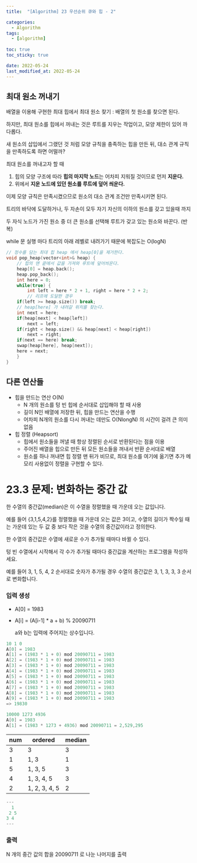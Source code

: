 ```yaml
---
title:  "[Algorithm] 23 우선순위 큐와 힙 - 2"

categories:
  - Algorithm
tags:
  - [algorithm]
  
toc: true
toc_sticky: true

date: 2022-05-24
last_modified_at: 2022-05-24
---
```


## 최대 원소 꺼내기

배열을 이용해 구현한 최대 힙에서 최대 원소 찾기 : 배열의 첫 원소를 찾으면 된다.

하지만, 최대 원소를 힙에서 꺼내는 것은 루트를 지우는 작업이고, 모양 제한이 있어 까다롭다.

새 원소의 삽입에서 그랬던 것 처럼 모양 규칙을 충족하는 힙을 만든 뒤, 대소 관계 규칙을 만족하도록 하면 어떨까?

최대 원소를 꺼내고자 할 때

1. 힙의 모양 구조에 따라 **힙의 마지막 노드**는 어차피 지워질 것이므로 먼저 **지운다.**
2. 위에서 **지운 노드에 있던 원소를 루트에 덮어 씌운다.**

이제 모양 규칙은 만족시켰으므로 원소의 대소 관계 조건만 만족시키면 된다.

트리의 바닥에 도달하거나, 두 자손이 모두 자기 자신의 이하의 원소를 갖고 있을때 까지 

두 자식 노드가 가진 원소 중 더 큰 원소를 선택해 루트가 갖고 있는 원소와 바꾼다. (반복)

while 문 실행 마다 트리의 아래 레벨로 내려가기 때문에 복잡도는 O(logN) 

```cpp
// 정수를 담는 최대 힙 heap 에서 heap[0]을 제거한다.
void pop_heap(vector<int>& heap) {
	// 힙의 맨 끝에서 값을 가져와 루트에 덮어씌운다.
	heap[0] = heap.back();
	heap.pop_back();
	int here = 0;
	while(true) {
		int left = here * 2 + 1, right = here * 2 + 2;
		// 리프에 도달한 경우
	if(left >= heap.size()) break;
	// heap[here] 가 내려갈 위치를 찾는다.
	int next = here;
	if(heap[next] < heap[left])
		next = left;
	if(right < heap.size() && heap[next] < heap[right])
		next = right;
	if(next == here) break;
	swap(heap[here], heap[next]);
	here = next;
	}
}
```

## 다른 연산들

- 힙을 만드는 연산 O(N)
    - N 개의 원소를 텅 빈 힙에 순서대로 삽입해야 할 때 사용
    - 길이 N인 배열에 저장한 뒤, 힙을 만드는 연산을 수행
    - 어차피 N개의 원소를 다시 꺼내는 데만도 O(NlongN) 의 시간이 걸려 큰 의미 없음
- 힙 정렬 (Heapsort)
    - 힙에서 원소들을 꺼낼 때 항상 정렬된 순서로 반환된다는 점을 이용
    - 주어진 배열을 힙으로 만든 뒤 모든 원소들을 꺼내서 반환 순서대로 배열
    - 원소를 하나 꺼내면 힙 정렬 맨 뒤가 비므로, 최대 원소를 여기에 옮기면 추가 메모리 사용없이 정렬을 구현할 수 있다.
    

# 23.3 문제: 변화하는 중간 값

한 수열의 중간값(median)은 이 수열을 정렬했을 때 가운데 오는 값입니다. 

예를 들어 {3,1,5,4,2}를 정렬했을 때 가운데 오는 값은 3이고, 수열의 길이가 짝수일 때는 가운데 있는 두 값 중 보다 작은 것을 수열의 중간값이라고 정의한다.

한 수열의 중간값은 수열에 새로운 수가 추가될 때마다 바뀔 수 있다. 

텅 빈 수열에서 시작해서 각 수가 추가될 때마다 중간값을 계산하는 프로그램을 작성하세요.

예를 들어 3, 1, 5, 4, 2 순서대로 숫자가 추가될 경우 수열의 중간값은 3, 1, 3, 3, 3 순서로 변화합니다.

### **입력 생성**

- A[0] = 1983
- A[i] = (A[i-1] * a + b) % 20090711
    
    a와 b는 입력에 주어지는 상수입니다. 
    

```cpp
10 1 0
A[0] = 1983
A[1] = (1983 * 1 + 0) mod 20090711 = 1983
A[2] = (1983 * 1 + 0) mod 20090711 = 1983
A[3] = (1983 * 1 + 0) mod 20090711 = 1983
A[4] = (1983 * 1 + 0) mod 20090711 = 1983
A[5] = (1983 * 1 + 0) mod 20090711 = 1983
A[6] = (1983 * 1 + 0) mod 20090711 = 1983
A[7] = (1983 * 1 + 0) mod 20090711 = 1983
A[8] = (1983 * 1 + 0) mod 20090711 = 1983
A[9] = (1983 * 1 + 0) mod 20090711 = 1983
=> 19830

10000 1273 4936
A[0] = 1983
A[1] = (1983 * 1273 + 4936) mod 20090711 = 2,529,295
```

| num | ordered | median |
| --- | --- | --- |
| 3 | 3 | 3 |
| 1 | 1, 3 | 1 |
| 5 | 1, 3, 5 | 3 |
| 4 | 1, 3, 4, 5 | 3 |
| 2 | 1, 2, 3, 4, 5 | 2 |

```cpp
---
  1
 2 5
3 4
---
```

### 출력

N 개의 중간 값의 합을 20090711 로 나눈 나머지를 출력
